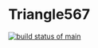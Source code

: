 # Triangle567
[![build status of main](https://travis-ci.org/leopapadopoulos6/Triangle567.svg?branch=master)](https://travis-ci.org/leopapadopoulos6/Triangle567)
